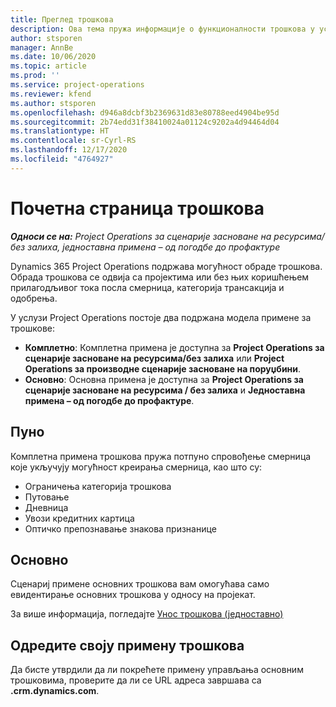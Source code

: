 ```yaml
---
title: Преглед трошкова
description: Ова тема пружа информације о функционалности трошкова у услузи Project Operations.
author: stsporen
manager: AnnBe
ms.date: 10/06/2020
ms.topic: article
ms.prod: ''
ms.service: project-operations
ms.reviewer: kfend
ms.author: stsporen
ms.openlocfilehash: d946a8dcbf3b2369631d83e80788eed4904be95d
ms.sourcegitcommit: 2b74edd31f38410024a01124c9202a4d94464d04
ms.translationtype: HT
ms.contentlocale: sr-Cyrl-RS
ms.lasthandoff: 12/17/2020
ms.locfileid: "4764927"
---
```

# <a name="expense-home-page"></a>Почетна страница трошкова

_**Односи се на:** Project Operations за сценарије засноване на ресурсима/без залиха, једноставна примена – од погодбе до профактуре_


Dynamics 365 Project Operations подржава могућност обраде трошкова. Обрада трошкова се одвија са пројектима или без њих коришћењем прилагодљивог тока посла смерница, категорија трансакција и одобрења.

У услузи Project Operations постоје два подржана модела примене за трошкове: 

- **Комплетно**: Комплетна примена је доступна за **Project Operations за сценарије засноване на ресурсима/без залиха** или **Project Operations за производне сценарије засноване на поруџбини**.
- **Основно**: Основна примена је доступна за **Project Operations за сценарије засноване на ресурсима / без залиха** и **Једноставна примена – од погодбе до профактуре**.

## <a name="full"></a>Пуно 
Комплетна примена трошкова пружа потпуно спровођење смерница које укључују могућност креирања смерница, као што су:

  - Ограничења категорија трошкова
  - Путовање
  - Дневница
  - Увози кредитних картица
  - Оптичко препознавање знакова признанице

## <a name="basic"></a>Основно 
Сценариј примене основних трошкова вам омогућава само евидентирање основних трошкова у односу на пројекат. 

За више информација, погледајте [Унос трошкова (једноставно)](basic-expense.md)

## <a name="determine-your-expense-deployment"></a>Одредите своју примену трошкова
Да бисте утврдили да ли покрећете примену управљања основним трошковима, проверите да ли се URL адреса завршава са **.crm.dynamics.com**. 
